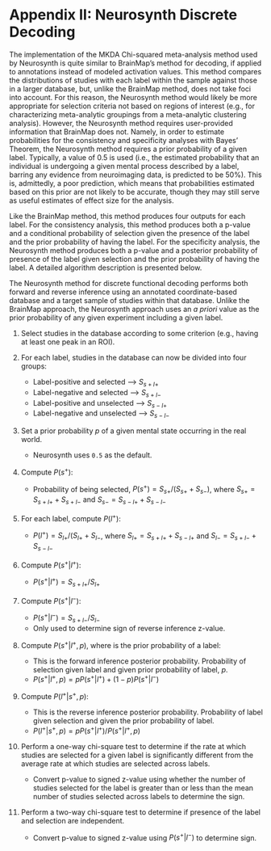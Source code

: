 # Appendix II: Neurosynth Discrete Decoding

The implementation of the MKDA Chi-squared meta-analysis method used by Neurosynth is quite similar to BrainMap’s method for decoding, if applied to annotations instead of modeled activation values.
This method compares the distributions of studies with each label within the sample against those in a larger database, but, unlike the BrainMap method, does not take foci into account.
For this reason, the Neurosynth method would likely be more appropriate for selection criteria not based on regions of interest (e.g., for characterizing meta-analytic groupings from a meta-analytic clustering analysis).
However, the Neurosynth method requires user-provided information that BrainMap does not.
Namely, in order to estimate probabilities for the consistency and specificity analyses with Bayes’ Theorem, the Neurosynth method requires a prior probability of a given label.
Typically, a value of 0.5 is used (i.e., the estimated probability that an individual is undergoing a given mental process described by a label, barring any evidence from neuroimaging data, is predicted to be 50%).
This is, admittedly, a poor prediction, which means that probabilities estimated based on this prior are not likely to be accurate, though they may still serve as useful estimates of effect size for the analysis.

Like the BrainMap method, this method produces four outputs for each label.
For the consistency analysis, this method produces both a p-value and a conditional probability of selection given the presence of the label and the prior probability of having the label.
For the specificity analysis, the Neurosynth method produces both a p-value and a posterior probability of presence of the label given selection and the prior probability of having the label.
A detailed algorithm description is presented below.

The Neurosynth method for discrete functional decoding performs both forward and reverse inference using an annotated coordinate-based database and a target sample of studies within that database.
Unlike the BrainMap approach, the Neurosynth approach uses an *a priori* value as the prior probability of any given experiment including a given label.

1.  Select studies in the database according to some criterion (e.g.,
    having at least one peak in an ROI).

2.  For each label, studies in the database can now be divided into four
    groups:
    -   Label-positive and selected --\> $S_{s+l+}$
    -   Label-negative and selected --\> $S_{s+l-}$
    -   Label-positive and unselected --\> $S_{s-l+}$
    -   Label-negative and unselected --\> $S_{s-l-}$

3.  Set a prior probability $p$ of a given mental state occurring in the
    real world.
    -   Neurosynth uses `0.5` as the default.

4.  Compute $P(s^{+})$:
    -   Probability of being selected,
        $P(s^{+}) = S_{s+} / (S_{s+} + S_{s-})$, where
        $S_{s+} = S_{s+l+} + S_{s+l-}$ and
        $S_{s-} = S_{s-l+} + S_{s-l-}$

5.  For each label, compute $P(l^{+})$:
    -   $P(l^{+}) = S_{l+} / (S_{l+} + S_{l-}$, where
        $S_{l+} = S_{s+l+} + S_{s-l+}$ and
        $S_{l-} = S_{s+l-} + S_{s-l-}$

6.  Compute $P(s^{+}|l^{+})$:
    -   $P(s^{+}|l^{+}) = S_{s+l+} / S_{l+}$

7.  Compute $P(s^{+}|l^{-})$:
    -   $P(s^{+}|l^{-}) = S_{s+l-} / S_{l-}$
    -   Only used to determine sign of reverse inference z-value.

8.  Compute $P(s^{+}|l^{+}, p)$, where is the prior probability of a
    label:
    -   This is the forward inference posterior probability. Probability
        of selection given label and given prior probability of label,
        $p$.
    -   $P(s^{+}|l^{+}, p) = pP(s^{+}|l^{+}) + (1 - p)P(s^{+}|l^{-})$

9.  Compute $P(l^{+}|s^{+}, p)$:
    -   This is the reverse inference posterior probability. Probability
        of label given selection and given the prior probability of
        label.
    -   $P(l^{+}|s^{+}, p) = pP(s^{+}|l^{+}) / P(s^{+}|l^{+}, p)$

10. Perform a one-way chi-square test to determine if the rate at which
    studies are selected for a given label is significantly different
    from the average rate at which studies are selected across labels.
    -   Convert p-value to signed z-value using whether the number of
        studies selected for the label is greater than or less than the
        mean number of studies selected across labels to determine the
        sign.

11. Perform a two-way chi-square test to determine if presence of the
    label and selection are independent.
    -   Convert p-value to signed z-value using $P(s^{+}|l^{-})$ to
        determine sign.
